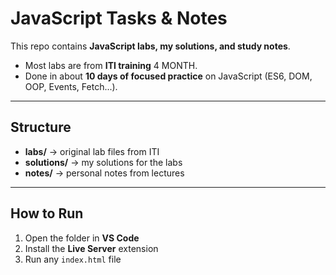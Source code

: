 # JavaScript Tasks & Notes

This repo contains **JavaScript labs, my solutions, and study notes**.  

- Most labs are from **ITI training** 4 MONTH.  
- Done in about **10 days of focused practice** on JavaScript (ES6, DOM, OOP, Events, Fetch...).  
---
## Structure
- **labs/** → original lab files from ITI  
- **solutions/** → my solutions for the labs  
- **notes/** → personal notes from lectures  
---
## How to Run
1. Open the folder in **VS Code**  
2. Install the **Live Server** extension  
3. Run any `index.html` file  
